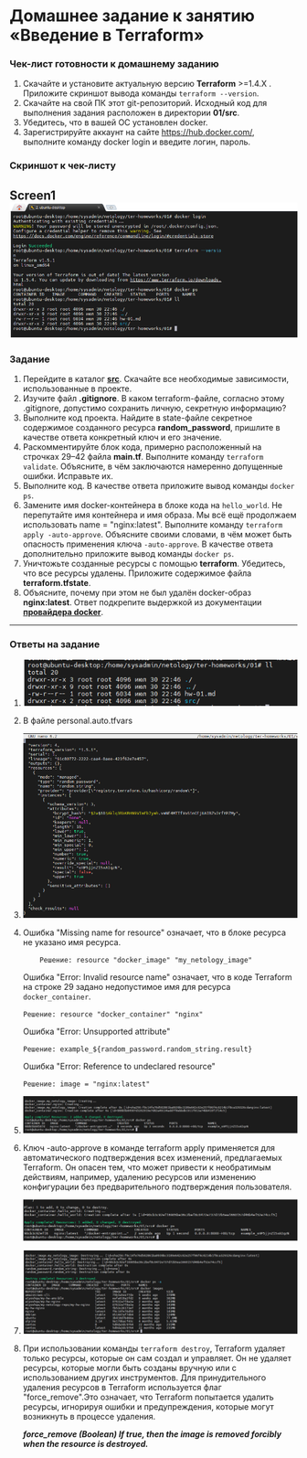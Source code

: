 # Домашнее задание к занятию «Введение в Terraform»

### Чек-лист готовности к домашнему заданию

1. Скачайте и установите актуальную версию **Terraform** >=1.4.X . Приложите скриншот вывода команды `terraform --version`.
2. Скачайте на свой ПК этот git-репозиторий. Исходный код для выполнения задания расположен в директории **01/src**.
3. Убедитесь, что в вашей ОС установлен docker.
4. Зарегистрируйте аккаунт на сайте https://hub.docker.com/, выполните команду docker login и введите логин, пароль.

### Скриншот к чек-листу

## Screen1 ![Screenshot_1](Screenshot_1.png)

### Задание

1. Перейдите в каталог [**src**](https://github.com/netology-code/ter-homeworks/tree/main/01/src). Скачайте все необходимые зависимости, использованные в проекте.
2. Изучите файл **.gitignore**. В каком terraform-файле, согласно этому .gitignore, допустимо сохранить личную, секретную информацию?
3. Выполните код проекта. Найдите в state-файле секретное содержимое созданного ресурса **random_password**, пришлите в качестве ответа конкретный ключ и его значение.
4. Раскомментируйте блок кода, примерно расположенный на строчках 29–42 файла **main.tf**.
   Выполните команду `terraform validate`. Объясните, в чём заключаются намеренно допущенные ошибки. Исправьте их.
5. Выполните код. В качестве ответа приложите вывод команды `docker ps`.
6. Замените имя docker-контейнера в блоке кода на `hello_world`. Не перепутайте имя контейнера и имя образа. Мы всё ещё продолжаем использовать name = "nginx:latest". Выполните команду `terraform apply -auto-approve`.
   Объясните своими словами, в чём может быть опасность применения ключа `-auto-approve`. В качестве ответа дополнительно приложите вывод команды `docker ps`.
7. Уничтожьте созданные ресурсы с помощью **terraform**. Убедитесь, что все ресурсы удалены. Приложите содержимое файла **terraform.tfstate**.
8. Объясните, почему при этом не был удалён docker-образ **nginx:latest**. Ответ подкрепите выдержкой из документации [**провайдера docker**](https://docs.comcloud.xyz/providers/kreuzwerker/docker/latest/docs).

---

### Ответы на задание

1.  ![Screenshot_2](Screenshot_2.png)

2.  В файле personal.auto.tfvars
3.  ![Screenshot_3](Screenshot_3.png)

4.  Ошибка "Missing name for resource" означает, что в блоке ресурса не указано имя ресурса.

            Решение: resource "docker_image" "my_netology_image"

    Ошибка "Error: Invalid resource name" означает, что в коде Terraform на строке 29 задано недопустимое имя для ресурса `docker_container`.

        Решение: resource "docker_container" "nginx"

    Ошибка "Error: Unsupported attribute"

        Решение: example_${random_password.random_string.result}

    Ошибка "Error: Reference to undeclared resource"

        Решение: image = "nginx:latest"

5.  ![Screenshot_4](Screenshot_4.png)

6.  Ключ -auto-approve в команде terraform apply применяется для автоматического подтверждения всех изменений, предлагаемых Terraform. Он опасен тем, что может привести к необратимым действиям, например, удалению ресурсов или изменению конфигурации без предварительного подтверждения пользователя.

    ![Screenshot_5](Screenshot_5.png)

7.  ![Screenshot_6](Screenshot_6.png)

8.  При использовании команды `terraform destroy`, Terraform удаляет только ресурсы, которые он сам создал и управляет. Он не удаляет ресурсы, которые могли быть созданы вручную или с использованием других инструментов. Для принудительного удаления ресурсов в Terraform используется флаг "force_remove".Это означает, что Terraform попытается удалить ресурсы, игнорируя ошибки и предупреждения, которые могут возникнуть в процессе удаления.

    **_force_remove (Boolean) If true, then the image is removed forcibly when the resource is destroyed._**
